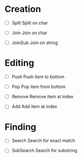 Creation
========

 - [ ] Split
 	Split on char

 - [ ] Join
 	Join on char

 - [ ] JoinSub
 	Join on string

Editing
=======

 - [ ] Push
 	Push item to bottom

 - [ ] Pop
 	Pop item from bottom

 - [ ] Remove 
 	Remove item at index

 - [ ] Add
 	Add item at index

Finding
=======

 - [ ] Search
 	Search for exact match

 - [ ] SubSearch
 	Search for substring
